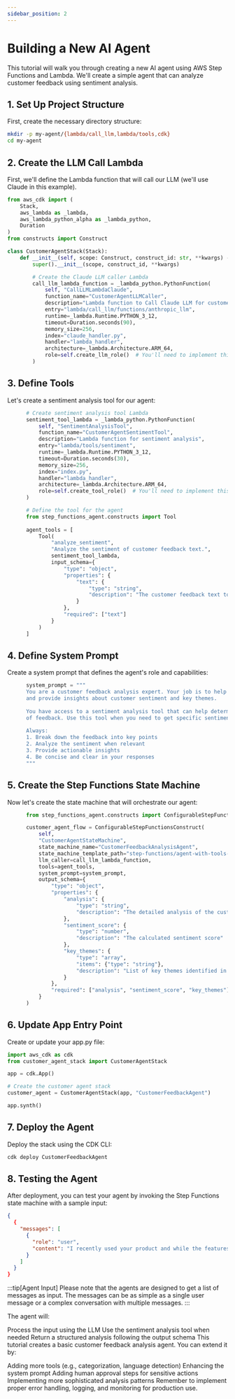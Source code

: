 ```yaml
---
sidebar_position: 2
---
```


# Building a New AI Agent

This tutorial will walk you through creating a new AI agent using AWS Step Functions and Lambda. We'll create a simple agent that can analyze customer feedback using sentiment analysis.

## 1. Set Up Project Structure

First, create the necessary directory structure:

  ```bash
  mkdir -p my-agent/{lambda/call_llm,lambda/tools,cdk}
  cd my-agent
  ```

## 2. Create the LLM Call Lambda

First, we'll define the Lambda function that will call our LLM (we'll use Claude in this example).

  ```python title="customer_agent_stack.py"
  from aws_cdk import (
      Stack,
      aws_lambda as _lambda,
      aws_lambda_python_alpha as _lambda_python,
      Duration
  )
  from constructs import Construct

  class CustomerAgentStack(Stack):
      def __init__(self, scope: Construct, construct_id: str, **kwargs) -> None:
          super().__init__(scope, construct_id, **kwargs)

          # Create the Claude LLM caller Lambda
          call_llm_lambda_function = _lambda_python.PythonFunction(
              self, "CallLLMLambdaClaude",
              function_name="CustomerAgentLLMCaller",
              description="Lambda function to Call Claude LLM for customer feedback analysis",
              entry="lambda/call_llm/functions/anthropic_llm",
              runtime=_lambda.Runtime.PYTHON_3_12,
              timeout=Duration.seconds(90),
              memory_size=256,
              index="claude_handler.py",
              handler="lambda_handler",
              architecture=_lambda.Architecture.ARM_64,
              role=self.create_llm_role()  # You'll need to implement this method
          )
  ```

## 3. Define Tools

Let's create a sentiment analysis tool for our agent:

  ```python title="customer_agent_stack.py"
        # Create sentiment analysis tool Lambda
        sentiment_tool_lambda = _lambda_python.PythonFunction(
            self, "SentimentAnalysisTool",
            function_name="CustomerAgentSentimentTool",
            description="Lambda function for sentiment analysis",
            entry="lambda/tools/sentiment",
            runtime=_lambda.Runtime.PYTHON_3_12,
            timeout=Duration.seconds(30),
            memory_size=256,
            index="index.py",
            handler="lambda_handler",
            architecture=_lambda.Architecture.ARM_64,
            role=self.create_tool_role()  # You'll need to implement this method
        )

        # Define the tool for the agent
        from step_functions_agent.constructs import Tool
        
        agent_tools = [
            Tool(
                "analyze_sentiment",
                "Analyze the sentiment of customer feedback text.",
                sentiment_tool_lambda,
                input_schema={
                    "type": "object",
                    "properties": {
                        "text": {
                            "type": "string",
                            "description": "The customer feedback text to analyze"
                        }
                    },
                    "required": ["text"]
                }
            )
        ]
  ```

## 4. Define System Prompt

Create a system prompt that defines the agent's role and capabilities:

  ```python title="customer_agent_stack.py"
        system_prompt = """
        You are a customer feedback analysis expert. Your job is to help analyze customer feedback
        and provide insights about customer sentiment and key themes.
        
        You have access to a sentiment analysis tool that can help determine the emotional tone
        of feedback. Use this tool when you need to get specific sentiment scores for feedback.
        
        Always:
        1. Break down the feedback into key points
        2. Analyze the sentiment when relevant
        3. Provide actionable insights
        4. Be concise and clear in your responses
        """
  ```

## 5. Create the Step Functions State Machine

Now let's create the state machine that will orchestrate our agent:

  ```python title="customer_agent_stack.py"
        from step_functions_agent.constructs import ConfigurableStepFunctionsConstruct

        customer_agent_flow = ConfigurableStepFunctionsConstruct(
            self,
            "CustomerAgentStateMachine",
            state_machine_name="CustomerFeedbackAnalysisAgent",
            state_machine_template_path="step-functions/agent-with-tools-flow-template.json",
            llm_caller=call_llm_lambda_function,
            tools=agent_tools,
            system_prompt=system_prompt,
            output_schema={
                "type": "object",
                "properties": {
                    "analysis": {
                        "type": "string",
                        "description": "The detailed analysis of the customer feedback"
                    },
                    "sentiment_score": {
                        "type": "number",
                        "description": "The calculated sentiment score"
                    },
                    "key_themes": {
                        "type": "array",
                        "items": {"type": "string"},
                        "description": "List of key themes identified in the feedback"
                    }
                },
                "required": ["analysis", "sentiment_score", "key_themes"]
            }
        )
  ```

## 6. Update App Entry Point

Create or update your app.py file:

  ```python title="app.py"
  import aws_cdk as cdk
  from customer_agent_stack import CustomerAgentStack

  app = cdk.App()

  # Create the customer agent stack
  customer_agent = CustomerAgentStack(app, "CustomerFeedbackAgent")

  app.synth()
  ```

## 7. Deploy the Agent

Deploy the stack using the CDK CLI:

  ```bash
  cdk deploy CustomerFeedbackAgent
  ```

## 8. Testing the Agent

After deployment, you can test your agent by invoking the Step Functions state machine with a sample input:

```json
{
  {
    "messages": [
      {
        "role": "user",
        "content": "I recently used your product and while the features are great, the customer service response time was quite slow. However, I appreciate the quality of the product itself."
      }
    ]
  }
}
```

:::tip[Agent Input]
Please note that the agents are designed to get a list of messages as input. The messages can be as simple as a single user message or a complex conversation with multiple messages.
:::

The agent will:

Process the input using the LLM
Use the sentiment analysis tool when needed
Return a structured analysis following the output schema
This tutorial creates a basic customer feedback analysis agent. You can extend it by:

Adding more tools (e.g., categorization, language detection)
Enhancing the system prompt
Adding human approval steps for sensitive actions
Implementing more sophisticated analysis patterns
Remember to implement proper error handling, logging, and monitoring for production use.
